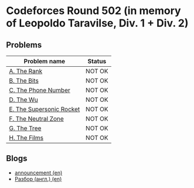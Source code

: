 # Codeforces Round 502 (in memory of Leopoldo Taravilse, Div. 1 + Div. 2)

## Problems

|Problem name|Status|
|------------|---------|
| [A. The Rank](problems/A._The_Rank.md)|NOT OK|
| [B. The Bits](problems/B._The_Bits.md)|NOT OK|
| [C. The Phone Number](problems/C._The_Phone_Number.md)|NOT OK|
| [D. The Wu](problems/D._The_Wu.md)|NOT OK|
| [E. The Supersonic Rocket](problems/E._The_Supersonic_Rocket.md)|NOT OK|
| [F. The Neutral Zone](problems/F._The_Neutral_Zone.md)|NOT OK|
| [G. The Tree](problems/G._The_Tree.md)|NOT OK|
| [H. The Films](problems/H._The_Films.md)|NOT OK|
## Blogs

- [announcement (en)](blogs/announcement_(en).md)
- [Разбор (англ.) (en)](blogs/Разбор_(англ.)_(en).md)
